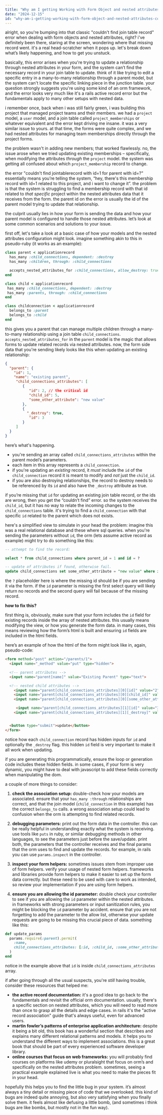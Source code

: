 ```yaml
---
title: "Why am I getting Working with Form Object and nested attributes: Couldn't find JoinTableRecord with ID=1 for Parent with ID=?"
date: "2024-12-15"
id: "why-am-i-getting-working-with-form-object-and-nested-attributes-couldnt-find-jointablerecord-with-id1-for-parent-with-id"
---
```


alright, so you're bumping into that classic "couldn't find join table record" error when dealing with form objects and nested attributes, right? i've definitely been there, staring at the screen, wondering where that missing record went. it's a real head-scratcher when it pops up. let's break down what’s likely happening, and how to get you unstuck.

basically, this error arises when you're trying to update a relationship through nested attributes in your form, and the system can’t find the necessary record in your join table to update. think of it like trying to edit a specific entry in a many-to-many relationship through a parent model, but the system can't locate the specific linking piece in the junction table. your question strongly suggests you're using some kind of an orm framework, and the error looks very much like it's a rails active record error but the fundamentals apply to many other setups with nested data.

i remember once, back when i was still fairly green, i was building this project that managed project teams and their members. we had a `project` model, a `user` model, and a join table called `project_memberships` or whatever equivalent and the error kept driving me insane. it was a very similar issue to yours. at that time, the forms were quite complex, and we had nested attributes for managing team memberships directly through the project forms.

the problem wasn't in adding new members; that worked flawlessly. no, the issue arose when we tried updating existing memberships – specifically, when modifying the attributes *through* the `project` model. the system was getting all confused about which `project_membership` record to change.

the error "couldn't find jointablerecord with id=1 for parent with id=?" essentially means you’re telling the system, “hey, there's this membership record with id=1 related to this project, and i want to change it”. the problem is that the system is struggling to find a membership record with that id related to *that specific* project within the nested attributes data that it receives from the form. the parent id on the error is usually the id of the parent model trying to update that relationship.

the culprit usually lies in how your form is sending the data and how your parent model is configured to handle those nested attributes. let’s look at some common scenarios and solutions to your issue.

first off, let's take a look at a basic case of how your models and the nested attributes configuration might look. imagine something akin to this in pseudo-ruby (it works as an example):

```ruby
class parent < applicationrecord
  has_many :child_connections, dependent: :destroy
  has_many :children, through: :child_connections

  accepts_nested_attributes_for :child_connections, allow_destroy: true
end

class child < applicationrecord
 has_many :child_connections, dependent: :destroy
 has_many :parents, through: :child_connections
end

class childconnection < applicationrecord
  belongs_to :parent
  belongs_to :child
end
```

this gives you a parent that can manage multiple children through a many-to-many relationship using a join table `child_connections`. `accepts_nested_attributes_for` in the `parent` model is the magic that allows forms to update related records via nested attributes. now, the form side data that you're sending likely looks like this when updating an existing relationship:

```json
{
  "parent": {
    "id": 1,
    "name": "existing parent",
     "child_connections_attributes": [
        {
           "id": 2, // the critical id
           "child_id": 5,
           "some_other_attribute": "new value"
        },
        {
          "_destroy": true,
           "id": 3
        }
     ]
  }
}
```

here’s what's happening.

*   you're sending an array called `child_connections_attributes` within the parent model’s parameters.
*   each item in this array represents a `child_connection`.
*   if you're updating an *existing* record, it *must* include the `id` of the `child_connection` record it is meant to modify and *not* just the `child_id`.
*   if you are also destroying relationships, the record to destroy needs to be referenced by its `id` and also have the `_destroy` attribute as true.

if you’re missing that `id` for updating an existing join table record, or the ids are wrong, then you get the “couldn’t find” error. so the system receives the `child_id`, but it has no way to relate the incoming changes to the `child_connections` table. it's trying to find a `child_connection` with that specific `id` related to the parent which does not exists.

here's a simplified view to simulate in your head the problem: imagine this was a real relational database and these where sql queries. when you're sending the parameters without `id`, the orm (lets assume active record as example) might try to do something like this:

```sql
-- attempt to find the record:

select * from child_connections where parent_id = 1 and id = ?

-- update of attributes if found, otherwise fail.
update child_connections set some_other_attribute = "new value" where id = 2

```

the `?` placeholder here is where the missing id should be if you are sending it via the form. if the `id` parameter is missing the first select query will likely return no records and the second query will fail because of the missing record.

**how to fix this?**

first thing is, obviously, make sure that your form includes the `id` field for existing records inside the array of nested attributes. this usually means modifying the view, or how you generate the form data. in many cases, this means reviewing how the form’s html is built and ensuring `id` fields are included in the html fields.

here’s an example of how the html of the form might look like in, again, pseudo-code:

```html
<form method="post" action="/parents/1">
  <input name="_method" value="put" type="hidden">

  <!-- parent attributes -->
  <input name="parent[name]" value="Existing Parent" type="text">

  <!-- nested child attributes -->
    <input name="parent[child_connections_attributes][0][id]" value="2" type="hidden">
    <input name="parent[child_connections_attributes][0][child_id]" value="5" type="hidden">
    <input name="parent[child_connections_attributes][0][some_other_attribute]" type="text" value="existing value">

     <input name="parent[child_connections_attributes][1][id]" value="3" type="hidden">
    <input name="parent[child_connections_attributes][1][_destroy]" value="true" type="hidden">


  <button type="submit">update</button>
</form>
```

notice how each `child_connection` record has hidden inputs for `id` and optionally the `_destroy` flag. this hidden `id` field is very important to make it all work when updating.

if you are generating this programmatically, ensure the loop or generation code includes these hidden fields. in some cases, if your form is very dynamic, you might have to deal with javascript to add these fields correctly when manipulating the dom.

a couple of more things to consider:

1.  **check the association setup:** double-check how your models are associated. ensure that your `has_many :through` relationships are correct, and that the join model (`child_connection` in this example) has the correct `belongs_to` calls. a wrong association setup could lead to confusion when the orm is attempting to find related records.

2.  **debugging parameters:** print out the form data in the controller. this can be really helpful in understanding exactly what the system is receiving. use tools like `puts` in ruby, or similar debugging methods in other languages, to see the parameters just before the save/update. print both, the parameters that the controller receives and the final params that the orm uses to find and update the records. for example, in rails you can use `params.inspect` in the controller.

3.  **inspect your form helpers:** sometimes issues stem from improper use of form helpers. verify your usage of nested form helpers. frameworks and libraries provide form helpers to make it easier to set up the form data correctly. but these need to be used with care to work as intended, so review your implementation if you are using form helpers.

4.  **ensure you are allowing the id parameter:** double check your controller to see if you are allowing the `id` parameter within the nested attributes. in frameworks with strong parameters or input sanitization rules, you might be blocking the `id` parameter by accident. ensure that you are not forgetting to add the parameter to the allow list, otherwise your update requests are going to be missing this crucial piece of data. something like this:

```ruby
def update_params
  params.require(:parent).permit(
    :name,
    child_connections_attributes: [:id, :child_id, :some_other_attribute, :_destroy]
  )
end
```

notice in the example above that `id` is inside `child_connections_attributes` array.

if after going through all the usual suspects, you're *still* having trouble, consider these resources that helped me:

*   **the active record documentation:** it's a good idea to go back to the fundamentals and revisit the official orm documentation. usually, there's a specific section on nested attributes, which you will need to read more than once to grasp all the details and edge cases. in rails it's the "active record association" guide that's always useful, even for advanced users.
*   **martin fowler’s patterns of enterprise application architecture:** despite it being a bit old, this book has a wonderful section that describes and explains many different relational patterns and models. it helps you to understand the different ways to implement associations. this is a great book that should be part of every experienced software developer library.
*   **online courses that focus on web frameworks:** you will probably find courses on platforms like udemy or pluralsight that focus on orm’s and specifically on the nested attributes problem. sometimes, seeing a practical example explained live is what you need to make the pieces fit in your head.

hopefully this helps you to find the little bug in your system. it’s almost always a tiny detail or missing piece of code that we overlooked. this kind of bugs are indeed quite annoying, but also very satisfying when you finally solve them. it feels almost like defusing a little bomb, (and sometimes i think bugs are like bombs, but mostly not in the fun way).

